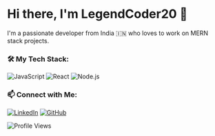 # Hi there, I'm LegendCoder20 👋

I'm a passionate developer from India 🇮🇳 who loves to work on MERN stack projects.

### 🛠 My Tech Stack:
![JavaScript](https://img.shields.io/badge/JavaScript-ES6+-yellow)
![React](https://img.shields.io/badge/React-blue)
![Node.js](https://img.shields.io/badge/Node.js-green)

### 📫 Connect with Me:
[![LinkedIn](https://img.shields.io/badge/LinkedIn-Connect-blue)](https://www.linkedin.com/in/aryan-manjarekar-/)
[![GitHub](https://img.shields.io/badge/GitHub-Follow-black)](https://github.com/LegendCoder20)

![Profile Views](https://komarev.com/ghpvc/?username=LegendCoder20&color=yellow)
